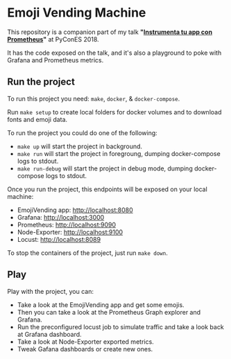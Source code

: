 # Emoji Vending Machine

This repository is a companion part of my talk **"[Instrumenta tu app con Prometheus](https://speakerdeck.com/tinproject/instrumenta-tu-app-con-prometheus-pycones-2018)"** at PyConES 2018.

It has the code exposed on the talk, and it's also a playground to poke with Grafana and Prometheus metrics.


## Run the project

To run this project you need: `make`, `docker`, & `docker-compose`.

Run `make setup` to create local folders for docker volumes and to download fonts and emoji data.

To run the project you could do one of the following:
- `make up` will start the project in background.
- `make run` will start the project in foregroung, dumping docker-compose logs to stdout.
- `make run-debug` will start the project in debug mode, dumping docker-compose logs to stdout.

Once you run the project, this endpoints will be exposed on your local machine:
- EmojiVending app: [http://localhost:8080](http://localhost:8080)
- Grafana: [http://localhost:3000](http://localhost:3000)
- Prometheus: [http://localhost:9090](http://localhost:9090)
- Node-Exporter: [http://localhost:9100](http://localhost:9100)
- Locust: [http://localhost:8089](http://localhost:8089)

To stop the containers of the project, just run `make down`.


## Play

Play with the project, you can:
- Take a look at the EmojiVending app and get some emojis. 
- Then you can take a look at the Prometheus Graph explorer and Grafana. 
- Run the preconfigured locust job to simulate traffic and take a look back at Grafana dashboard.
- Take a look at Node-Exporter exported metrics.
- Tweak Gafana dashboards or create new ones.

